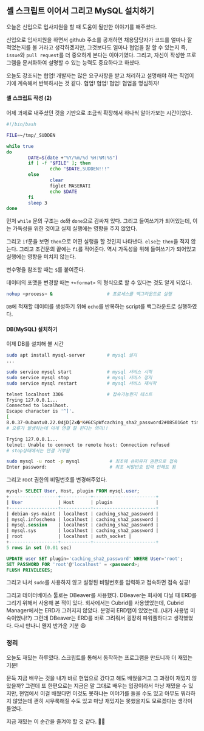 ## 셸 스크립트 이어서 그리고 MySQL 설치하기

오늘은 신입으로 입사지원을 할 때 도움이 될만한 이야기를 해주셨다.

신입으로 입사지원을 하면서 github 주소를 공개하면 채용담당자가 코드를 얼마나 잘 적었는지를 볼 거라고 생각하겠지만, 그것보다도 얼마나 협업을 잘 할 수 있는지 즉, `issue`와 `pull request`를 더 중요하게 본다는 이야기였다.  그리고, 자신이 작성한 프로그램을 문서화하여 설명할 수 있는 능력도 중요하다고 하셨다. 

오늘도 강조되는 협업! 개발자는 많은 요구사항을 받고 처리하고 설명해야 하는 직업이기에 계속해서 반복하시는 것 같다. 협업! 협업! 협업! 협업을 명심하자! 

#### 셸 스크립트 작성 (2)

어제 과제로 내주셨던 것을 기반으로 조금씩 확장해서 하나씩 알아가보는 시간이었다.

```bash
#!/bin/bash

FILE=~/tmp/_SUDDEN

while true
do
        DATE=$(date +"%Y/%m/%d %H:%M:%S")
        if [ -f "$FILE" ]; then
                echo "$DATE,SUDDEN!!!"
        else
                clear
                figlet MASERATI
                echo $DATE
        fi
        sleep 3
done
```

먼저 `while` 문의 구조는 `do`와 `done`으로 감싸져 있다.  그리고 들여쓰기가 되어있는데, 이는 가독성을 위한 것이고 실제 실행에는 영향을 주지 않았다.

그리고 `if`문을 보면 `then`으로 어떤 실행을 할 것인지 나타낸다. `else`는 `then`을 적지 않는다. 그리고 조건문의 끝에는 `fi`를 적어준다. 역시 가독성을 위해 들여쓰기가 되어있고 실행에는 영향을 미치지 않는다.

변수명을 참조할 때는 `$`를 붙여준다.

데이터의 포맷을 변경할 때는 `+<format>` 의 형식으로 할 수 있다는 것도 알게 되었다.

```bash
nohup <process> &                    # 프로세스를 백그라운드로 실행
```

`DB`에 적재할 데이터를 생성하기 위해 `echo`를 반복하는 script를 백그라운드로 실행하였다.

#### DB(MySQL) 설치하기

이제 DB를 설치해 볼 시간

```bash
sudo apt install mysql-server        # mysql 설치
...

sudo service mysql start             # mysql 서비스 시작
sudo service mysql stop              # mysql 서비스 정지
sudo service mysql restart           # mysql 서비스 재시작

telnet localhost 3306                # 접속가능한지 테스트
Trying 127.0.0.1...
Connected to localhost.
Escape character is '^]'.
[
8.0.37-0ubuntu0.22.04jD[Zx�*K#6CSpWfcaching_sha2_password2#08S01Got timeout reading communication packetsConnection closed by foreign host.
# 오류가 발생하는데 이게 연결 잘 된다는 의미!!

Trying 127.0.0.1...
telnet: Unable to connect to remote host: Connection refused
# stop상태에서는 연결 거부됨

sudo mysql -u root -p mysql           # 최초에 슈퍼유저 권한으로 접속
Enter password:                       # 최초 비밀번호 입력 안해도 됨
```

그리고 root 권한의 비밀번호를 변경해주었다. 

```sql
mysql> SELECT User, Host, plugin FROM mysql.user;
+------------------+-----------+-----------------------+
| User             | Host      | plugin                |
+------------------+-----------+-----------------------+
| debian-sys-maint | localhost | caching_sha2_password |
| mysql.infoschema | localhost | caching_sha2_password |
| mysql.session    | localhost | caching_sha2_password |
| mysql.sys        | localhost | caching_sha2_password |
| root             | localhost | auth_socket |
+------------------+-----------+-----------------------+
5 rows in set (0.01 sec)

UPDATE user SET plugin='caching_sha2_password' WHERE User='root';
SET PASSWORD FOR 'root'@'localhost' = <password>;
FLUSH PRIVILEGES;
```

그리고 나서 `sudo`를 사용하지 않고 설정된 비밀번호를 입력하고 접속하면 접속 성공!

그리고 데이터베이스 툴로는 DBeaver를 사용했다.
DBeaver는 회사에 다닐 때 ERD를 그리기 위해서 사용해 본 적이 있다. 회사에서는 Cubrid를 사용했었는데, Cubrid Manager에서는 ERD가 그려지지 않았다. 분명히 ERD탭이 있었는데..(내가 사용법 미숙이었나!?) 그런데 DBeaver는 ERD를 바로 그려줘서 굉장히 파워풀하다고 생각했었다. 다시 만나니 왠지 반가운 기분 😆

### 정리

오늘도 재밌는 하루였다. 스크립트를 통해서 동작하는 프로그램을 만드니까 더 재밌는 기분!

문득 지금 배우는 것을 내가 바로 현업으로 갔다고 해도 배웠을거고 그 과정이 재밌지 않았을까? 그런데 또 한편으로는 지금은 말 그대로 배우는 입장이라서 마냥 재밌을 수 있지만, 현업에서 이걸 배웠다면 이것도 못하냐는 이야기를 들을 수도 있고 아무도 뭐라하지 않았는데 괜히 시무룩해질 수도 있고 마냥 재밌지는 못했을지도 모르겠다는 생각이 들었다. 

지금 재밌는 이 순간을 즐겨야 할 것 같다. 🏄🏼
